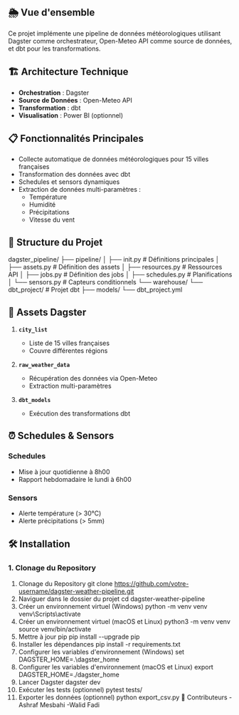 
## 🌦️ Vue d'ensemble
Ce projet implémente une pipeline de données météorologiques utilisant Dagster comme orchestrateur, Open-Meteo API comme source de données, et dbt pour les transformations.

## 🏗️ Architecture Technique
- **Orchestration** : Dagster
- **Source de Données** : Open-Meteo API
- **Transformation** : dbt
- **Visualisation** : Power BI (optionnel)

## 📋 Fonctionnalités Principales

- Collecte automatique de données météorologiques pour 15 villes françaises
- Transformation des données avec dbt
- Schedules et sensors dynamiques
- Extraction de données multi-paramètres :
  * Température
  * Humidité
  * Précipitations
  * Vitesse du vent

## 📂 Structure du Projet
dagster_pipeline/
├── pipeline/
│   ├── init.py         # Définitions principales
│   ├── assets.py           # Définition des assets
│   ├── resources.py        # Ressources API
│   ├── jobs.py             # Définition des jobs
│   ├── schedules.py        # Planifications
│   └── sensors.py          # Capteurs conditionnels
└── warehouse/
└── dbt_project/        # Projet dbt
├── models/
└── dbt_project.yml

## 🚀 Assets Dagster

1. **`city_list`**
   - Liste de 15 villes françaises
   - Couvre différentes régions

2. **`raw_weather_data`**
   - Récupération des données via Open-Meteo
   - Extraction multi-paramètres

3. **`dbt_models`**
   - Exécution des transformations dbt

## ⏰ Schedules & Sensors

### Schedules
- Mise à jour quotidienne à 8h00
- Rapport hebdomadaire le lundi à 6h00

### Sensors
- Alerte température (> 30°C)
- Alerte précipitations (> 5mm)


## 🛠 Installation

### 1. Clonage du Repository
1. Clonage du Repository
git clone https://github.com/votre-username/dagster-weather-pipeline.git
2. Naviguer dans le dossier du projet
cd dagster-weather-pipeline
3. Créer un environnement virtuel (Windows)
python -m venv venv
venv\Scripts\activate
3. Créer un environnement virtuel (macOS et Linux)
python3 -m venv venv
source venv/bin/activate
4. Mettre à jour pip
pip install --upgrade pip
5. Installer les dépendances
pip install -r requirements.txt
6. Configurer les variables d'environnement (Windows)
set DAGSTER_HOME=.\dagster_home
6. Configurer les variables d'environnement (macOS et Linux)
export DAGSTER_HOME=./dagster_home
7. Lancer Dagster
dagster dev
8. Exécuter les tests (optionnel)
pytest tests/
9. Exporter les données (optionnel)
python export_csv.py
👥 Contributeurs
-Ashraf Mesbahi
-Walid Fadi
